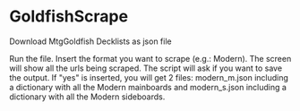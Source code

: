# GoldfishScrape
Download MtgGoldfish Decklists as json file

Run the file. Insert the format you want to scrape (e.g.: Modern). The screen will show all the urls being scraped.
The script will ask if you want to save the output. If "yes" is inserted, you will get 2 files: modern_m.json including
a dictionary with all the Modern mainboards and modern_s.json including a dictionary with all the Modern sideboards.
